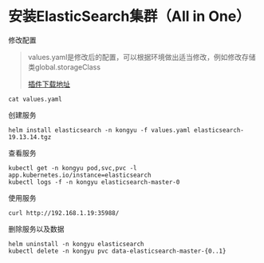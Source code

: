 # 安装ElasticSearch集群（All in One）

修改配置

> values.yaml是修改后的配置，可以根据环境做出适当修改，例如修改存储类global.storageClass
>
> [插件下载地址](https://artifacts.elastic.co/downloads/elasticsearch-plugins)

```
cat values.yaml
```

创建服务

```shell
helm install elasticsearch -n kongyu -f values.yaml elasticsearch-19.13.14.tgz
```

查看服务

```
kubectl get -n kongyu pod,svc,pvc -l app.kubernetes.io/instance=elasticsearch
kubectl logs -f -n kongyu elasticsearch-master-0
```

使用服务

```
curl http://192.168.1.19:35988/
```

删除服务以及数据

```
helm uninstall -n kongyu elasticsearch
kubectl delete -n kongyu pvc data-elasticsearch-master-{0..1}
```


